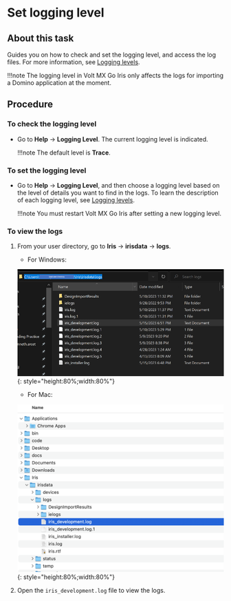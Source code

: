 # Set logging level

## About this task

Guides you on how to check and set the logging level, and access the log files. For more information, see [Logging levels](../references/reflogginglevels.md). 

!!!note
    The logging level in Volt MX Go Iris only affects the logs for importing a Domino application at the moment.

## Procedure

### To check the logging level

- Go to **Help** &rarr; **Logging Level**. The current logging level is indicated.

    !!!note
        The default level is **Trace**. 

### To set the logging level

- Go to **Help** &rarr; **Logging Level**, and then choose a logging level based on the level of details you want to find in the logs. To learn the description of each logging level, see [Logging levels](../references/reflogginglevels.md).

    !!!note
        You must restart Volt MX Go Iris after setting a new logging level.

### To view the logs

1. From your user directory, go to **Iris** &rarr; **irisdata** &rarr; **logs**. 

    - For Windows:

    ![](../assets/images/diloggingwin.png){: style="height:80%;width:80%"}


    - For Mac:

    ![](../assets/images/dilogging.png){: style="height:80%;width:80%"}

2. Open the `iris_development.log` file to view the logs.

